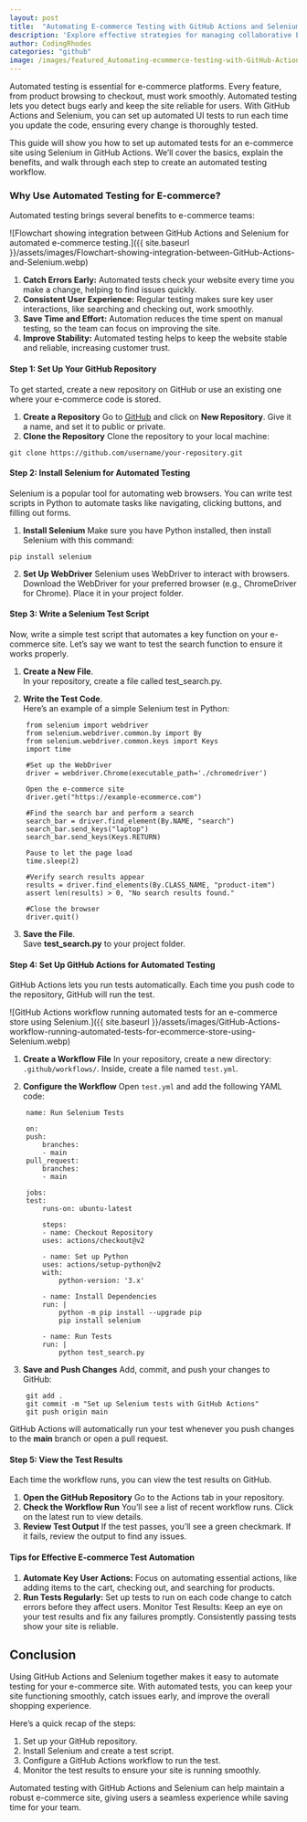 ```yaml
---
layout: post
title:  "Automating E-commerce Testing with GitHub Actions and Selenium"
description: 'Explore effective strategies for managing collaborative Ecommerce projects on GitHub, from version control to streamlined code reviews and workflow management.'
author: CodingRhodes
categories: "github"
image: /images/featured_Automating-ecommerce-testing-with-GitHub-Actions-and-Selenium-on-laptop-screen.webp
---
```

Automated testing is essential for e-commerce platforms. Every feature, from product browsing to checkout, must work smoothly. Automated testing lets you detect bugs early and keep the site reliable for users. With GitHub Actions and Selenium, you can set up automated UI tests to run each time you update the code, ensuring every change is thoroughly tested.

This guide will show you how to set up automated tests for an e-commerce site using Selenium in GitHub Actions. We’ll cover the basics, explain the benefits, and walk through each step to create an automated testing workflow.

### Why Use Automated Testing for E-commerce?
Automated testing brings several benefits to e-commerce teams:

![Flowchart showing integration between GitHub Actions and Selenium for automated e-commerce testing.]({{ site.baseurl }}/assets/images/Flowchart-showing-integration-between-GitHub-Actions-and-Selenium.webp)

1. **Catch Errors Early:** Automated tests check your website every time you make a change, helping to find issues quickly.
2. **Consistent User Experience:** Regular testing makes sure key user interactions, like searching and checking out, work smoothly.
3. **Save Time and Effort:** Automation reduces the time spent on manual testing, so the team can focus on improving the site.
4. **Improve Stability:** Automated testing helps to keep the website stable and reliable, increasing customer trust.

#### Step 1: Set Up Your GitHub Repository
To get started, create a new repository on GitHub or use an existing one where your e-commerce code is stored.

 
<!-- Ads Homepage below top article -->
<ins class="adsbygoogle"
     style="display:block"
     data-ad-client="ca-pub-2784742237479601"
     data-ad-slot="3760872290"
     data-ad-format="auto"
     data-full-width-responsive="true"></ins>
<script>
     (adsbygoogle = window.adsbygoogle || []).push({});
</script>

1. **Create a Repository**
Go to [GitHub](https://github.com/) and click on **New Repository**. Give it a name, and set it to public or private.
2. **Clone the Repository**
Clone the repository to your local machine:
```
git clone https://github.com/username/your-repository.git
```

#### Step 2: Install Selenium for Automated Testing
Selenium is a popular tool for automating web browsers. You can write test scripts in Python to automate tasks like navigating, clicking buttons, and filling out forms.

1. **Install Selenium**
Make sure you have Python installed, then install Selenium with this command:
```
pip install selenium
```

2. **Set Up WebDriver**
Selenium uses WebDriver to interact with browsers. Download the WebDriver for your preferred browser (e.g., ChromeDriver for Chrome). Place it in your project folder.

#### Step 3: Write a Selenium Test Script
Now, write a simple test script that automates a key function on your e-commerce site. Let’s say we want to test the search function to ensure it works properly.

1. **Create a New File**.\
In your repository, create a file called test_search.py.

2. **Write the Test Code**.\
Here’s an example of a simple Selenium test in Python:
```
    from selenium import webdriver
    from selenium.webdriver.common.by import By
    from selenium.webdriver.common.keys import Keys
    import time

    #Set up the WebDriver
    driver = webdriver.Chrome(executable_path='./chromedriver')

    Open the e-commerce site
    driver.get("https://example-ecommerce.com")

    #Find the search bar and perform a search
    search_bar = driver.find_element(By.NAME, "search")
    search_bar.send_keys("laptop")
    search_bar.send_keys(Keys.RETURN)

    Pause to let the page load
    time.sleep(2)

    #Verify search results appear
    results = driver.find_elements(By.CLASS_NAME, "product-item")
    assert len(results) > 0, "No search results found."

    #Close the browser
    driver.quit()
```
3. **Save the File**.\
Save **test_search.py** to your project folder.

#### Step 4: Set Up GitHub Actions for Automated Testing
GitHub Actions lets you run tests automatically. Each time you push code to the repository, GitHub will run the test.

![GitHub Actions workflow running automated tests for an e-commerce store using Selenium.]({{ site.baseurl }}/assets/images/GitHub-Actions-workflow-running-automated-tests-for-ecommerce-store-using-Selenium.webp)

1. **Create a Workflow File**
In your repository, create a new directory: `.github/workflows/`. Inside, create a file named `test.yml`.

 
<!-- Ads Homepage below top article -->
<ins class="adsbygoogle"
     style="display:block"
     data-ad-client="ca-pub-2784742237479601"
     data-ad-slot="3760872290"
     data-ad-format="auto"
     data-full-width-responsive="true"></ins>
<script>
     (adsbygoogle = window.adsbygoogle || []).push({});
</script>

2. **Configure the Workflow**
Open `test.yml` and add the following YAML code:
```    
    name: Run Selenium Tests

    on:
    push:
        branches:
        - main
    pull_request:
        branches:
        - main

    jobs:
    test:
        runs-on: ubuntu-latest

        steps:
        - name: Checkout Repository
        uses: actions/checkout@v2

        - name: Set up Python
        uses: actions/setup-python@v2
        with:
            python-version: '3.x'

        - name: Install Dependencies
        run: |
            python -m pip install --upgrade pip
            pip install selenium

        - name: Run Tests
        run: |
            python test_search.py
```

3. **Save and Push Changes**
Add, commit, and push your changes to GitHub:
```
    git add .
    git commit -m "Set up Selenium tests with GitHub Actions"
    git push origin main
```
GitHub Actions will automatically run your test whenever you push changes to the **main** branch or open a pull request.

#### Step 5: View the Test Results
Each time the workflow runs, you can view the test results on GitHub.

1. **Open the GitHub Repository**
Go to the Actions tab in your repository.
2. **Check the Workflow Run**
You’ll see a list of recent workflow runs. Click on the latest run to view details.
3. **Review Test Output**
If the test passes, you’ll see a green checkmark. If it fails, review the output to find any issues.

#### Tips for Effective E-commerce Test Automation
1. **Automate Key User Actions:** Focus on automating essential actions, like adding items to the cart, checking out, and searching for products.
2. **Run Tests Regularly:** Set up tests to run on each code change to catch errors before they affect users.
Monitor Test Results: Keep an eye on your test results and fix any failures promptly. Consistently passing tests show your site is reliable.

## Conclusion
Using GitHub Actions and Selenium together makes it easy to automate testing for your e-commerce site. With automated tests, you can keep your site functioning smoothly, catch issues early, and improve the overall shopping experience.

Here’s a quick recap of the steps:

1. Set up your GitHub repository.
2. Install Selenium and create a test script.
3. Configure a GitHub Actions workflow to run the test.
4. Monitor the test results to ensure your site is running smoothly.

Automated testing with GitHub Actions and Selenium can help maintain a robust e-commerce site, giving users a seamless experience while saving time for your team.